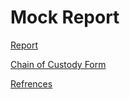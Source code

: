 # Mock Report


[Report]()

[Chain of Custody Form](https://github.com/noamgariani11/Mock-Report/blob/main/chain-of-custody.pdf)

[Refrences](https://github.com/noamgariani11/Mock-Report/blob/main/references)
